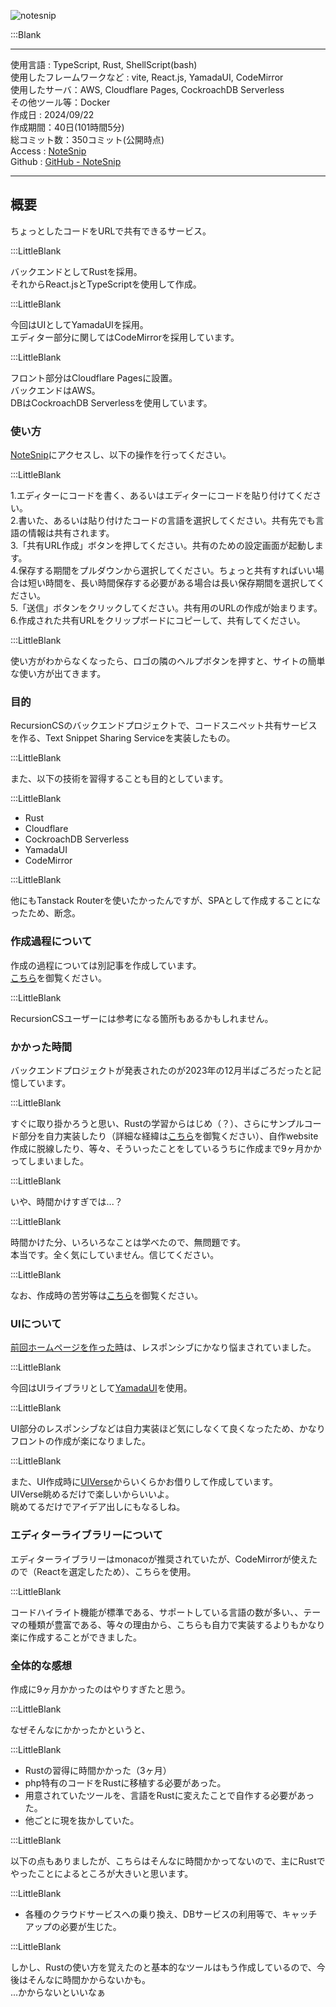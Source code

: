 ![notesnip](/pages/Products/page/notesnip/img/notesnip.jpg)    

:::Blank    

---      

使用言語 : TypeScript, Rust, ShellScript(bash)  
使用したフレームワークなど : vite, React.js, YamadaUI, CodeMirror    
使用したサーバ：AWS, Cloudflare Pages, CockroachDB Serverless    
その他ツール等：Docker    
作成日 : 2024/09/22        
作成期間：40日(101時間5分)      
総コミット数：350コミット(公開時点)        
Access : [NoteSnip](https://notesnip.kip2.dev/)      
Github : [GitHub - NoteSnip](https://github.com/kip2/notesnip)        

---      

## 概要  

ちょっとしたコードをURLで共有できるサービス。  

:::LittleBlank

バックエンドとしてRustを採用。  
それからReact.jsとTypeScriptを使用して作成。  

:::LittleBlank

今回はUIとしてYamadaUIを採用。  
エディター部分に関してはCodeMirrorを採用しています。  

:::LittleBlank

フロント部分はCloudflare Pagesに設置。  
バックエンドはAWS。  
DBはCockroachDB Serverlessを使用しています。  

### 使い方  

[NoteSnip](https://nodesnip.kip2.dev/)にアクセスし、以下の操作を行ってください。  

:::LittleBlank

1.エディターにコードを書く、あるいはエディターにコードを貼り付けてください。  
2.書いた、あるいは貼り付けたコードの言語を選択してください。共有先でも言語の情報は共有されます。  
3.「共有URL作成」ボタンを押してください。共有のための設定画面が起動します。  
4.保存する期間をプルダウンから選択してください。ちょっと共有すればいい場合は短い時間を、長い時間保存する必要がある場合は長い保存期間を選択してください。  
5.「送信」ボタンをクリックしてください。共有用のURLの作成が始まります。  
6.作成された共有URLをクリップボードにコピーして、共有してください。  

:::LittleBlank

使い方がわからなくなったら、ロゴの隣のヘルプボタンを押すと、サイトの簡単な使い方が出てきます。  

### 目的  

RecursionCSのバックエンドプロジェクトで、コードスニペット共有サービスを作る、Text Snippet Sharing Serviceを実装したもの。  

:::LittleBlank  

また、以下の技術を習得することも目的としています。  

:::LittleBlank  

- Rust  
- Cloudflare
- CockroachDB Serverless  
- YamadaUI  
- CodeMirror  

:::LittleBlank  

他にもTanstack Routerを使いたかったんですが、SPAとして作成することになったため、断念。  

### 作成過程について  

作成の過程については別記事を作成しています。  
[こちら](https://github.com/kip2/NoteSnip/blob/main/doc/README.md)を御覧ください。  

:::LittleBlank

RecursionCSユーザーには参考になる箇所もあるかもしれません。  


### かかった時間  

バックエンドプロジェクトが発表されたのが2023年の12月半ばごろだったと記憶しています。  

:::LittleBlank

すぐに取り掛かろうと思い、Rustの学習からはじめ（？）、さらにサンプルコード部分を自力実装したり（詳細な経緯は[こちら](https://kip2.dev/products/seeder)を御覧ください）、自作website作成に脱線したり、等々、そういったことをしているうちに作成まで9ヶ月かかってしまいました。  

:::LittleBlank

いや、時間かけすぎでは...？  

:::LittleBlank

時間かけた分、いろいろなことは学べたので、無問題です。  
本当です。全く気にしていません。信じてください。  

:::LittleBlank

なお、作成時の苦労等は[こちら](https://github.com/kip2/NoteSnip/blob/main/doc/README.md)を御覧ください。  

### UIについて  

[前回ホームページを作った時](https://kip2.dev/products/my-website)は、レスポンシブにかなり悩まされていました。  

:::LittleBlank

今回はUIライブラリとして[YamadaUI](https://yamada-ui.com/ja)を使用。  

:::LittleBlank

UI部分のレスポンシブなどは自力実装ほど気にしなくて良くなったため、かなりフロントの作成が楽になりました。  

:::LittleBlank

また、UI作成時に[UIVerse](https://uiverse.io)からいくらかお借りして作成しています。  
UIVerse眺めるだけで楽しいからいいよ。  
眺めてるだけでアイデア出しにもなるしね。  


### エディターライブラリーについて  

エディターライブラリーはmonacoが推奨されていたが、CodeMirrorが使えたので（Reactを選定したため）、こちらを使用。  

:::LittleBlank

コードハイライト機能が標準である、サポートしている言語の数が多い、、テーマの種類が豊富である、等々の理由から、こちらも自力で実装するよりもかなり楽に作成することができました。  


### 全体的な感想  

作成に9ヶ月かかったのはやりすぎたと思う。  

:::LittleBlank

なぜそんなにかかったかというと、  

:::LittleBlank

- Rustの習得に時間かかった（3ヶ月）  
- php特有のコードをRustに移植する必要があった。  
- 用意されていたツールを、言語をRustに変えたことで自作する必要があった。  
- 他ごとに現を抜かしていた。  

:::LittleBlank

以下の点もありましたが、こちらはそんなに時間かかってないので、主にRustでやったことによるところが大きいと思います。  

:::LittleBlank

- 各種のクラウドサービスへの乗り換え、DBサービスの利用等で、キャッチアップの必要が生じた。  

:::LittleBlank

しかし、Rustの使い方を覚えたのと基本的なツールはもう作成しているので、今後はそんなに時間かからないかも。  
...かからないといいなぁ  
